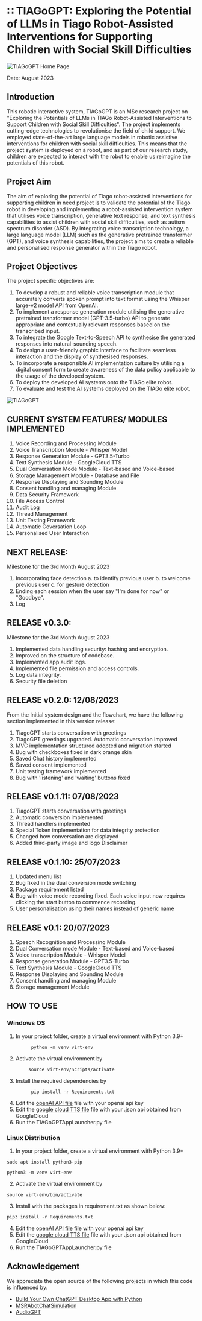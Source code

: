 # &#8759; TIAGoGPT: Exploring the Potential of LLMs in Tiago Robot-Assisted Interventions for Supporting Children with Social Skill Difficulties 
![TIAGoGPT Home Page](https://github.com/Cmanjah/TIAGoGPT--Robot-assisted-interventions-/assets/116933114/1605e047-bbbe-4377-8550-a2b9b3049edc)

Date: August 2023

## Introduction
This robotic interactive system, TIAGoGPT is an MSc research project on "Exploring the Potentials of LLMs in TIAGo Robot-Assisted Interventions to Support Children with Social Skill Difficulties". The project implements cutting-edge technologies to revolutionise the field of child support. We employed state-of-the-art large language models in robotic assistive interventions for children with social skill difficulties. This means that the project system is deployed on a robot, and as part of our research study, children are expected to interact with the robot to enable us reimagine the potentials of this robot.

## Project Aim
The aim of exploring the potential of Tiago robot-assisted interventions for supporting children in need project is to validate the potential of the Tiago robot in developing and implementing a robot-assisted intervention system that utilises voice transcription, generative text response, and text synthesis capabilities to assist children with social skill difficulties, such as autism spectrum disorder (ASD). By integrating voice transcription technology, a large language model (LLM) such as the generative pretrained transformer (GPT), and voice synthesis capabilities, the project aims to create a reliable and personalised response generator within the Tiago robot.

## Project Objectives
The project specific objectives are:
1.	To develop a robust and reliable voice transcription module that accurately converts spoken prompt into text format using the Whisper large-v2 model API from OpenAI.
2.	To implement a response generation module utilising the generative pretrained transformer model (GPT-3.5-turbo) API to generate appropriate and contextually relevant responses based on the transcribed input.
3.	To integrate the Google Text-to-Speech API to synthesise the generated responses into natural-sounding speech.
4.	To design a user-friendly graphic interface to facilitate seamless interaction and the display of synthesised responses.
5.	To incorporate a responsible AI implementation culture by utilising a digital consent form to create awareness of the data policy applicable to the usage of the developed system.
6.	To deploy the developed AI systems onto the TIAGo elite robot.
7.	To evaluate and test the AI systems deployed on the TIAGo elite robot.

![TIAGoGPT](https://github.com/Cmanjah/TIAGoGPT--Robot-assisted-interventions-/assets/116933114/62532e50-fc64-47d8-b767-493854ba03c1)

## CURRENT SYSTEM FEATURES/ MODULES IMPLEMENTED
1. Voice Recording and Processing Module
2. Voice Transcription Module - Whisper Model
3. Response Generation Module - GPT3.5-Turbo
4. Text Synthesis Module - GoogleCloud TTS
5. Dual Conversation Mode Module - Text-based and Voice-based
6. Storage Management Module - Database and File
7. Response Displaying and Sounding Module
8. Consent handling and managing Module
9. Data Security Framework
10. File Access Control
11. Audit Log
12. Thread Management
13. Unit Testing Framework
14. Automatic Coversation Loop
15. Personalised User Interaction

## NEXT RELEASE: 
Milestone for the 3rd Month August 2023
1. Incorporating face detection 
        a. to identify previous user
        b. to welcome previous user
        c. for gesture detection
2. Ending each session when the user say "I'm done for now" or "Goodbye".
3. Log


## RELEASE v0.3.0: 
Milestone for the 3rd Month August 2023
1. Implemented data handling security: hashing and encryption.
2. Improved on the structure of codebase.
2. Implemented app audit logs.
3. Implemented file permission and access controls.
4. Log data integrity.
5. Security file deletion

## RELEASE v0.2.0: 12/08/2023

From the Initial system design and the flowchart, we have the following section implemented in this version release:

1. TiagoGPT starts conversation with greetings
2. TiagoGPT greetings upgraded. Automatic conversation improved
3. MVC implementation structured adopted and migration started
4. Bug with checkboxes fixed in dark orange skin
5. Saved Chat history implemented
6. Saved consent implemented
7. Unit testing framework implemented
8. Bug with 'listening' and 'waiting' buttons fixed


## RELEASE v0.1.11: 07/08/2023
1. TiagoGPT starts conversation with greetings
2. Automatic conversion implemented
3. Thread handlers implemented
4. Special Token implementation for data integrity protection
5. Changed how conversation are displayed
6. Added third-party image and logo Disclaimer


## RELEASE v0.1.10: 25/07/2023
1. Updated menu list
2. Bug fixed in the dual conversion mode switching
3. Package requirement listed
4. Bug with voice mode recording fixed. Each voice input now requires clicking the start button to commence recording.
5. User personalisation using their names instead of generic name

## RELEASE v0.1: 20/07/2023
1. Speech Recognition and Processing Module
2. Dual Conversation mode Module - Text-based and Voice-based
3. Voice transcription Module - Whisper Model
4. Response generation Module - GPT3.5-Turbo
5. Text Synthesis Module - GoogleCloud TTS
6. Response Displaying and Sounding Module
7. Consent handling and managing Module
8. Storage management Module



## HOW TO USE
### Windows OS
1. In your project folder, create a virtual environment with Python 3.9+

```
         python -m venv virt-env
```

2. Activate the virtual environment by

```
        source virt-env/Scripts/activate
```

3. Install the required dependencies by 

```
         pip install -r Requirements.txt
```

4. Edit the [openAI API file](modules/includes/openai.ini) file with your openai api key
5. Edit the [google cloud TTS file](modules/includes/googlecloud-tts-api.json) file with your .json api obtained from GoogleCloud
6. Run the TIAGoGPTAppLauncher.py file

### Linux Distribution
1. In your project folder, create a virtual environment with Python 3.9+

```
sudo apt install python3-pip
```
``` 
python3 -m venv virt-env
```
2. Activate the virtual environment by

```
source virt-env/bin/activate
```
3. Install with the packages in requirement.txt as shown below: 

```        
pip3 install -r Requirements.txt
```
4. Edit the [openAI API file](modules/includes/openai.ini) file with your openai api key
5. Edit the [google cloud TTS file](modules/includes/googlecloud-tts-api.json) file with your .json api obtained from GoogleCloud
6. Run the TIAGoGPTAppLauncher.py file


## Acknowledgement
We appreciate the open source of the following projects in which this code is influenced by:

- [Build Your Own ChatGPT Desktop App with Python](https://www.youtube.com/watch?v=snkys9zXyD0) &#8194;
- [MSRAbotChatSimulation](https://github.com/microsoft/LabanotationSuite/tree/master/MSRAbotChatSimulation) &#8194;
- [AudioGPT](https://github.com/AIGC-Audio/AudioGPT/blob/main/README.md) &#8194;
